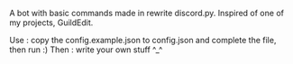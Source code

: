 A bot with basic commands made in rewrite discord.py.
Inspired of one of my projects, GuildEdit.

Use : copy the config.example.json to config.json and complete the file, then run :)
Then : write your own stuff ^_^